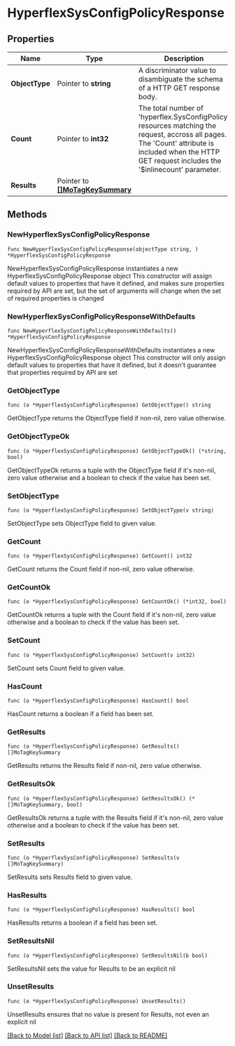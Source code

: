 # HyperflexSysConfigPolicyResponse

## Properties

Name | Type | Description | Notes
------------ | ------------- | ------------- | -------------
**ObjectType** | Pointer to **string** | A discriminator value to disambiguate the schema of a HTTP GET response body. | 
**Count** | Pointer to **int32** | The total number of &#39;hyperflex.SysConfigPolicy&#39; resources matching the request, accross all pages. The &#39;Count&#39; attribute is included when the HTTP GET request includes the &#39;$inlinecount&#39; parameter. | [optional] 
**Results** | Pointer to [**[]MoTagKeySummary**](mo.TagKeySummary.md) |  | [optional] 

## Methods

### NewHyperflexSysConfigPolicyResponse

`func NewHyperflexSysConfigPolicyResponse(objectType string, ) *HyperflexSysConfigPolicyResponse`

NewHyperflexSysConfigPolicyResponse instantiates a new HyperflexSysConfigPolicyResponse object
This constructor will assign default values to properties that have it defined,
and makes sure properties required by API are set, but the set of arguments
will change when the set of required properties is changed

### NewHyperflexSysConfigPolicyResponseWithDefaults

`func NewHyperflexSysConfigPolicyResponseWithDefaults() *HyperflexSysConfigPolicyResponse`

NewHyperflexSysConfigPolicyResponseWithDefaults instantiates a new HyperflexSysConfigPolicyResponse object
This constructor will only assign default values to properties that have it defined,
but it doesn't guarantee that properties required by API are set

### GetObjectType

`func (o *HyperflexSysConfigPolicyResponse) GetObjectType() string`

GetObjectType returns the ObjectType field if non-nil, zero value otherwise.

### GetObjectTypeOk

`func (o *HyperflexSysConfigPolicyResponse) GetObjectTypeOk() (*string, bool)`

GetObjectTypeOk returns a tuple with the ObjectType field if it's non-nil, zero value otherwise
and a boolean to check if the value has been set.

### SetObjectType

`func (o *HyperflexSysConfigPolicyResponse) SetObjectType(v string)`

SetObjectType sets ObjectType field to given value.


### GetCount

`func (o *HyperflexSysConfigPolicyResponse) GetCount() int32`

GetCount returns the Count field if non-nil, zero value otherwise.

### GetCountOk

`func (o *HyperflexSysConfigPolicyResponse) GetCountOk() (*int32, bool)`

GetCountOk returns a tuple with the Count field if it's non-nil, zero value otherwise
and a boolean to check if the value has been set.

### SetCount

`func (o *HyperflexSysConfigPolicyResponse) SetCount(v int32)`

SetCount sets Count field to given value.

### HasCount

`func (o *HyperflexSysConfigPolicyResponse) HasCount() bool`

HasCount returns a boolean if a field has been set.

### GetResults

`func (o *HyperflexSysConfigPolicyResponse) GetResults() []MoTagKeySummary`

GetResults returns the Results field if non-nil, zero value otherwise.

### GetResultsOk

`func (o *HyperflexSysConfigPolicyResponse) GetResultsOk() (*[]MoTagKeySummary, bool)`

GetResultsOk returns a tuple with the Results field if it's non-nil, zero value otherwise
and a boolean to check if the value has been set.

### SetResults

`func (o *HyperflexSysConfigPolicyResponse) SetResults(v []MoTagKeySummary)`

SetResults sets Results field to given value.

### HasResults

`func (o *HyperflexSysConfigPolicyResponse) HasResults() bool`

HasResults returns a boolean if a field has been set.

### SetResultsNil

`func (o *HyperflexSysConfigPolicyResponse) SetResultsNil(b bool)`

 SetResultsNil sets the value for Results to be an explicit nil

### UnsetResults
`func (o *HyperflexSysConfigPolicyResponse) UnsetResults()`

UnsetResults ensures that no value is present for Results, not even an explicit nil

[[Back to Model list]](../README.md#documentation-for-models) [[Back to API list]](../README.md#documentation-for-api-endpoints) [[Back to README]](../README.md)


